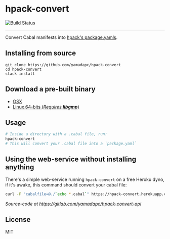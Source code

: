 # hpack-convert
[![Build Status](https://travis-ci.org/yamadapc/hpack-convert.svg?branch=hpack-convert)](https://travis-ci.org/yamadapc/hpack-convert)
- - -
Convert Cabal manifests into [hpack's package.yamls](https://github.com/sol/hpack).

## Installing from source
```
git clone https://github.com/yamadapc/hpack-convert
cd hpack-convert
stack install
```

## Download a pre-built binary
- [OSX](https://github.com/yamadapc/hpack-convert/releases/download/v0.14.4/hpack-convert_x86_64-osx.tar.gz)
- [Linux 64-bits (_Requires **libgmp**_)](https://github.com/yamadapc/hpack-convert/releases/download/v0.14.4/hpack-convert_x86_64-linux.tar.gz)

## Usage
```bash
# Inside a directory with a .cabal file, run:
hpack-convert
# This will convert your .cabal file into a `package.yaml`
```

## Using the web-service without installing anything
There's a simple web-service running `hpack-convert` on a free Heroku dyno, if
it's awake, this command should convert your cabal file:
```bash
curl -F "cabalfile=@./`echo *.cabal`" https://hpack-convert.herokuapp.com
```
_Source-code at https://gitlab.com/yamadapc/hpack-convert-api_

## License
MIT
